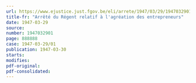 ```yaml
---
url: https://www.ejustice.just.fgov.be/eli/arrete/1947/03/29/1947032901/justel
title-fr: "Arrêté du Régent relatif à l'agréation des entrepreneurs"
date: 1947-03-29
source:
number: 1947032901
page: 888888
case: 1947-03-29/01
publication: 1947-03-30
starts:
modifies:
pdf-original:
pdf-consolidated:
---
```


